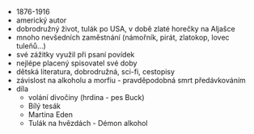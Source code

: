- 1876-1916
- americký autor
- dobrodružný život, tulák po USA, v době zlaté horečky na Aljašce
- mnoho nevšedních zaměstnání (námořník, pirát, zlatokop, lovec tuleňů...)
- své zážitky využil při psaní povídek
- nejlépe placený spisovatel své doby
- dětská literatura, dobrodružná, sci-fi, cestopisy
- závislost na alkoholu a morfiu - pravděpodobná smrt předávkováním
- díla
	- volání divočiny (hrdina - pes Buck)
	- Bílý tesák
	- Martina Eden
	- Tulák na hvězdách
							- Démon alkohol